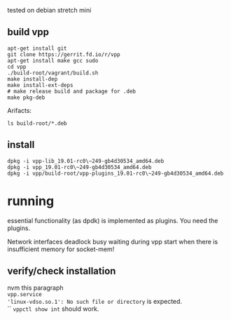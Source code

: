 tested on debian stretch mini

## build vpp

```
apt-get install git
git clone https://gerrit.fd.io/r/vpp
apt-get install make gcc sudo
cd vpp
./build-root/vagrant/build.sh
make install-dep
make install-ext-deps
# make release build and package for .deb
make pkg-deb
```

Arifacts:
```
ls build-root/*.deb
```

## install

```
dpkg -i vpp-lib_19.01-rc0\~249-gb4d30534_amd64.deb
dpkg -i vpp_19.01-rc0\~249-gb4d30534_amd64.deb
dpkg -i vpp/build-root/vpp-plugins_19.01-rc0\~249-gb4d30534_amd64.deb
```

# running

essential functionality (as dpdk) is implemented as plugins. You need the
plugins.  

Network interfaces deadlock busy waiting during vpp start when there is
insufficient memory for socket-mem!

## verify/check installation
nvm this paragraph  
`vpp.service`  
`'linux-vdso.so.1': No such file or directory` is expected.  
``
`vppctl show int` should work.

